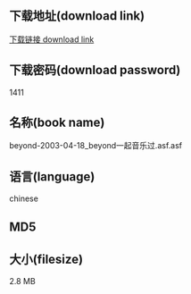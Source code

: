 ## 下载地址(download link)
[下载链接 download link](https://voluble-croquembouche-d321dc.netlify.app/?s=beyond-2003-04-18_beyond%E4%B8%80%E8%B5%B7%E9%9F%B3%E4%B9%90%E8%BF%87.asf)

## 下载密码(download password)
1411

## 名称(book name)
beyond-2003-04-18_beyond一起音乐过.asf.asf

## 语言(language)
chinese

## MD5


## 大小(filesize)
2.8 MB
